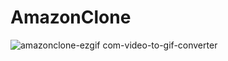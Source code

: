 # AmazonClone
![amazonclone-ezgif com-video-to-gif-converter](https://github.com/farukderm/AmazonClone/assets/42474468/8aa2b25c-ee0e-4e77-950d-47063c5689fb)
